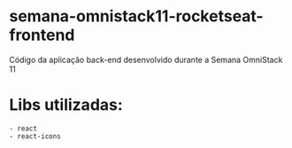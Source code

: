# semana-omnistack11-rocketseat-frontend
Código da aplicação back-end desenvolvido durante a Semana OmniStack 11

# Libs utilizadas:
    - react
    - react-icons
